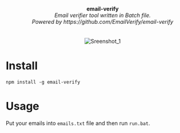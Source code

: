 <p align="center">
	<b>email-verify</b>
	<br>
	<i>Email verifier tool written in Batch file.<br />Powered by https://github.com/EmailVerify/email-verify</i>
	<br><br><br>
	<img alt="Sreenshot_1" src="https://user-images.githubusercontent.com/48186982/78473184-d9901e80-773e-11ea-8011-3989d9adefcd.gif">
</p>

# Install
```
npm install -g email-verify
```

# Usage
Put your emails into `emails.txt` file and then run `run.bat`.
